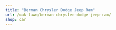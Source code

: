 ```yaml
---
title: "Berman Chrysler Dodge Jeep Ram"
url: /oak-lawn/berman-chrysler-dodge-jeep-ram/
shop: car
---
```


